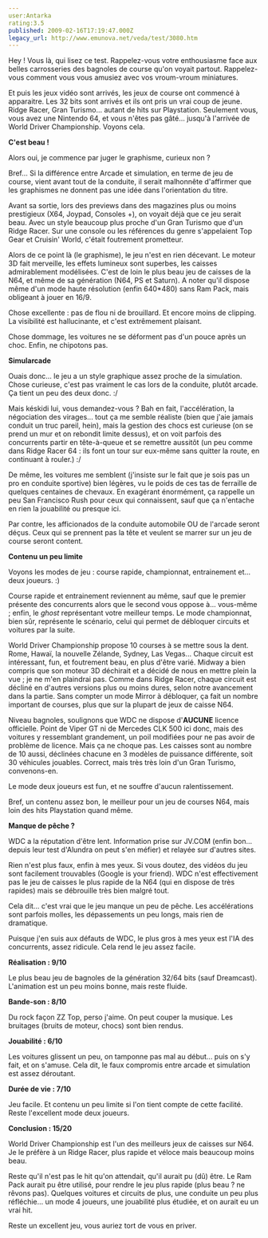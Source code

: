 ```yaml
---
user:Antarka
rating:3.5
published: 2009-02-16T17:19:47.000Z
legacy_url: http://www.emunova.net/veda/test/3080.htm
---
```

Hey ! Vous là, qui lisez ce test. Rappelez-vous votre enthousiasme face aux belles carrosseries des bagnoles de course qu'on voyait partout. Rappelez-vous comment vous vous amusiez avec vos vroum-vroum miniatures.  

  

Et puis les jeux vidéo sont arrivés, les jeux de course ont commencé à apparaitre. Les 32 bits sont arrivés et ils ont pris un vrai coup de jeune. Ridge Racer, Gran Turismo... autant de hits sur Playstation. Seulement vous, vous avez une Nintendo 64, et vous n'êtes pas gâté... jusqu'à l'arrivée de World Driver Championship. Voyons cela.  

  

**C'est beau !**  

  

Alors oui, je commence par juger le graphisme, curieux non ?  

  

Bref... Si la différence entre Arcade et simulation, en terme de jeu de course, vient avant tout de la conduite, il serait malhonnête d'affirmer que les graphismes ne donnent pas une idée dans l'orientation du titre.  

  

Avant sa sortie, lors des previews dans des magazines plus ou moins prestigieux (X64, Joypad, Consoles +), on voyait déjà que ce jeu serait beau. Avec un style beaucoup plus proche d'un Gran Turismo que d'un Ridge Racer. Sur une console ou les références du genre s'appelaient Top Gear et Cruisin' World, c'était foutrement prometteur.  

  

Alors de ce point là (le graphisme), le jeu n'est en rien décevant. Le moteur 3D fait merveille, les effets lumineux sont superbes, les caisses admirablement modélisées. C'est de loin le plus beau jeu de caisses de la N64, et même de sa génération (N64, PS et Saturn). A noter qu'il dispose même d'un mode haute résolution (enfin 640\*480) sans Ram Pack, mais obligeant à jouer en 16/9\.  

  

Chose excellente : pas de flou ni de brouillard. Et encore moins de clipping. La visibilité est hallucinante, et c'est extrêmement plaisant.  

  

Chose dommage, les voitures ne se déforment pas d'un pouce après un choc. Enfin, ne chipotons pas.  

  

**Simularcade**  

  

Ouais donc... le jeu a un style graphique assez proche de la simulation. Chose curieuse, c'est pas vraiment le cas lors de la conduite, plutôt arcade. Ça tient un peu des deux donc. :/  

  

Mais késkidi lui, vous demandez-vous ? Bah en fait, l'accélération, la négociation des virages... tout ça me semble réaliste (bien que j'aie jamais conduit un truc pareil, hein), mais la gestion des chocs est curieuse (on se prend un mur et on rebondit limite dessus), et on voit parfois des concurrents partir en tête-à-queue et se remettre aussitôt (un peu comme dans Ridge Racer 64 : ils font un tour sur eux-même sans quitter la route, en continuant à rouler.) :/  

  

De même, les voitures me semblent (j'insiste sur le fait que je sois pas un pro en conduite sportive) bien légères, vu le poids de ces tas de ferraille de quelques centaines de chevaux. En exagérant énormément, ça rappelle un peu San Francisco Rush pour ceux qui connaissent, sauf que ça n'entache en rien la jouabilité ou presque ici.   

  

Par contre, les afficionados de la conduite automobile OU de l'arcade seront déçus. Ceux qui se prennent pas la tête et veulent se marrer sur un jeu de course seront content.  

  

**Contenu un peu limite**  

  

Voyons les modes de jeu : course rapide, championnat, entrainement et... deux joueurs. :)  

  

Course rapide et entrainement reviennent au même, sauf que le premier présente des concurrents alors que le second vous oppose à... vous-même ; enfin, le _ghost_ représentant votre meilleur temps. Le mode championnat, bien sûr, représente le scénario, celui qui permet de débloquer circuits et voitures par la suite.  

  

World Driver Championship propose 10 courses à se mettre sous la dent. Rome, Hawaï, la nouvelle Zélande, Sydney, Las Vegas... Chaque circuit est intéressant, fun, et foutrement beau, en plus d'être varié. Midway a bien compris que son moteur 3D déchirait et a décidé de nous en mettre plein la vue ; je ne m'en plaindrai pas. Comme dans Ridge Racer, chaque circuit est décliné en d'autres versions plus ou moins dures, selon notre avancement dans la partie. Sans compter un mode Mirror à débloquer, ça fait un nombre important de courses, plus que sur la plupart de jeux de caisse N64\.  

  

Niveau bagnoles, soulignons que WDC ne dispose d'**AUCUNE** licence officielle. Point de Viper GT ni de Mercedes CLK 500 ici donc, mais des voitures y ressemblant grandement, un poil modifiées pour ne pas avoir de problème de licence. Mais ça ne choque pas. Les caisses sont au nombre de 10 aussi, déclinées chacune en 3 modèles de puissance différente, soit 30 véhicules jouables. Correct, mais très très loin d'un Gran Turismo, convenons-en.  

  

Le mode deux joueurs est fun, et ne souffre d'aucun ralentissement.  

  

Bref, un contenu assez bon, le meilleur pour un jeu de courses N64, mais loin des hits Playstation quand même.  

  

**Manque de pêche ?**  

  

WDC a la réputation d'être lent. Information prise sur JV.COM (enfin bon... depuis leur test d'Alundra on peut s'en méfier) et relayée sur d'autres sites.  

  

Rien n'est plus faux, enfin à mes yeux. Si vous doutez, des vidéos du jeu sont facilement trouvables (Google is your friend). WDC n'est effectivement pas le jeu de caisses le plus rapide de la N64 (qui en dispose de très rapides) mais se débrouille très bien malgré tout.  

  

Cela dit... c'est vrai que le jeu manque un peu de pêche. Les accélérations sont parfois molles, les dépassements un peu longs, mais rien de dramatique.  

  

Puisque j'en suis aux défauts de WDC, le plus gros à mes yeux est l'IA des concurrents, assez ridicule. Cela rend le jeu assez facile.  

  

**Réalisation : 9/10**  

  

Le plus beau jeu de bagnoles de la génération 32/64 bits (sauf Dreamcast). L'animation est un peu moins bonne, mais reste fluide.  

  

**Bande-son : 8/10**  

  

Du rock façon ZZ Top, perso j'aime. On peut couper la musique. Les bruitages (bruits de moteur, chocs) sont bien rendus.  

  

**Jouabilité : 6/10**  

  

Les voitures glissent un peu, on tamponne pas mal au début... puis on s'y fait, et on s'amuse. Cela dit, le faux compromis entre arcade et simulation est assez déroutant.  

  

**Durée de vie : 7/10**  

  

Jeu facile. Et contenu un peu limite si l'on tient compte de cette facilité. Reste l'excellent mode deux joueurs.  

  

**Conclusion : 15/20**  

  

World Driver Championship est l'un des meilleurs jeux de caisses sur N64\. Je le préfère à un Ridge Racer, plus rapide et véloce mais beaucoup moins beau.  

  

Reste qu'il n'est pas le hit qu'on attendait, qu'il aurait pu (dû) être. Le Ram Pack aurait pu être utilisé, pour rendre le jeu plus rapide (plus beau ? ne rêvons pas). Quelques voitures et circuits de plus, une conduite un peu plus réfléchie... un mode 4 joueurs, une jouabilité plus étudiée, et on aurait eu un vrai hit.  

  

Reste un excellent jeu, vous auriez tort de vous en priver.